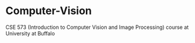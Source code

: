 # Computer-Vision
CSE 573 (Introduction to Computer Vision and Image Processing) course at University at Buffalo
